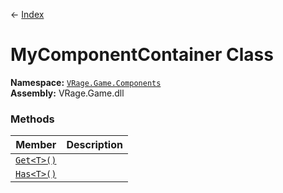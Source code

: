 ← [Index](index)
# MyComponentContainer Class
**Namespace:** [`VRage.Game.Components`](VRage.Game.Components)  
**Assembly:** VRage.Game.dll  
### Methods
|Member|Description|
|---|---|
|[`Get<T>()`](VRage.Game.Components.Get)||
|[`Has<T>()`](VRage.Game.Components.Has)||
